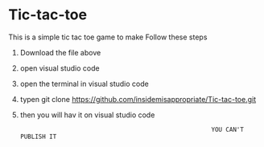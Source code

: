 # Tic-tac-toe
This is a simple tic tac toe game to make
Follow these steps
1. Download the file above
2. open visual studio code
3. open the terminal in visual studio code
4. typen git clone https://github.com/insidemisappropriate/Tic-tac-toe.git
5. then you will hav it on visual studio code



                                                            YOU CAN'T PUBLISH IT
